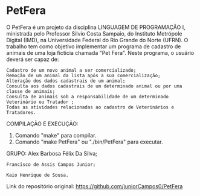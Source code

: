 # PetFera
O PetFera é um projeto da disciplina LINGUAGEM DE PROGRAMAÇÃO I, ministrada pelo Professor Silvio Costa Sampaio, do Instituto Metrópole Digital (IMD), na Universidade Federal do Rio Grande do Norte (UFRN).  O trabalho tem como objetivo implementar um programa de cadastro de animais de uma loja fictícia chamada "Pet Fera".
Neste programa, o usuário deverá ser capaz de:

    Cadastro de um novo animal a ser comercializado;
    Remoção de um animal da lista após a sua comercialização;
    Alteração dos dados cadastrais de um animal;
    Consulta aos dados cadastrais de um determinado animal ou por uma classe de animais;
    Consulta de animais sob a responsabilidade de um determinado Veterinário ou Tratador ;
    Todas as atividades relacionadas ao cadastro de Veterinários e Tratadores.

COMPILAÇÃO E EXECUÇÃO:
1. Comando "make" para compilar.
2. Comando "make PetFera" ou "./bin/PetFera" para executar.

GRUPO:
	Alex Barbosa Félix Da Silva;

	Francisco de Assis Campos Junior;

	Kaio Henrique de Sousa.


Link do repositório original: https://github.com/juniorCampos0/PetFera
